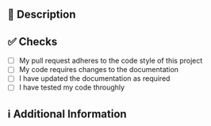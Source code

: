 ## 📑 Description

## ✅ Checks

- [ ] My pull request adheres to the code style of this project
- [ ] My code requires changes to the documentation
- [ ] I have updated the documentation as required
- [ ] I have tested my code throughly

## ℹ Additional Information
